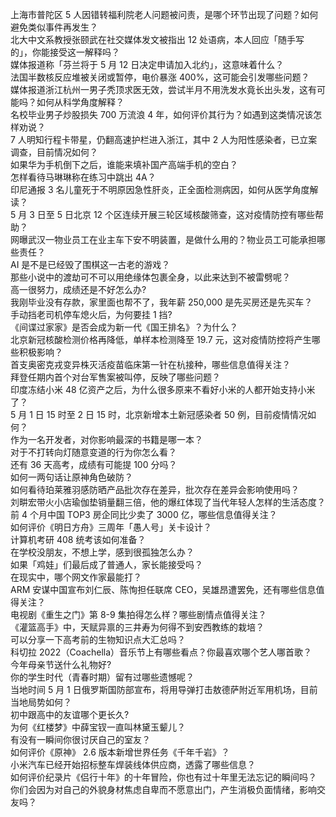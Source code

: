 上海市普陀区 5 人因错转福利院老人问题被问责，是哪个环节出现了问题？如何避免类似事件再发生？  
北大中文系教授张颐武在社交媒体发文被指出 12 处语病，本人回应「随手写的」，你能接受这一解释吗？  
媒体报道称「芬兰将于 5 月 12 日决定申请加入北约」，这意味着什么？  
法国半数核反应堆被关闭或暂停，电价暴涨 400%，这可能会引发哪些问题？  
媒体报道浙江杭州一男子秃顶求医无效，尝试半月不用洗发水竟长出头发，这有可能吗？如何从科学角度解释？  
名校毕业男子炒股损失 700 万流浪 4 年，如何评价其行为？如遇到这类情况该怎样劝说？  
7 人明知行程卡带星，仍翻高速护栏进入浙江，其中 2 人为阳性感染者，已立案调查，目前情况如何？  
如果华为手机倒下之后，谁能来填补国产高端手机的空白？  
怎样看待马琳琳称在练习中跳出 4A？  
印尼通报 3 名儿童死于不明原因急性肝炎，正全面检测病因，如何从医学角度解读？  
5 月 3 日至 5 日北京 12 个区连续开展三轮区域核酸筛查，这对疫情防控有哪些帮助？  
网曝武汉一物业员工在业主车下安不明装置，是做什么用的？物业员工可能承担哪些责任？  
AI 是不是已经毁了围棋这一古老的游戏？  
那些小说中的渡劫可不可以用绝缘体包裹全身，以此来达到不被雷劈呢？  
高一很努力，成绩还是不好怎么办?  
我刚毕业没有存款，家里面也帮不了，我年薪 250,000 是先买房还是先买车？  
手动挡老司机停车熄火后，为何要挂 1 挡?  
《间谍过家家》是否会成为新一代《国王排名》？为什么？  
北京新冠核酸检测价格再降低，单样本检测降至 19.7 元，这对疫情防控将产生哪些积极影响？  
首支奥密克戎变异株灭活疫苗临床第一针在杭接种，哪些信息值得关注？  
拜登任期内首个对台军售案被叫停，反映了哪些问题？  
印度冻结小米 48 亿资产之后，为什么很多原来不看好小米的人都开始支持小米了？  
5 月 1 日 15 时至 2 日 15 时，北京新增本土新冠感染者 50 例，目前疫情情况如何？  
作为一名开发者，对你影响最深的书籍是哪一本？  
对于不打转向灯随意变道的行为你怎么看？  
还有 36 天高考，成绩有可能提 100 分吗？  
如何一两句话让原神角色破防？  
如何看待珀莱雅羽感防晒产品批次存在差异，批次存在差异会影响使用吗？  
刘畊宏带火小店瑜伽垫销量翻三倍，他的爆红体现了当代年轻人怎样的生活态度？  
前 4 个月中国 TOP3 房企同比少卖了 3000 亿，哪些信息值得关注？  
如何评价《明日方舟》三周年「愚人号」关卡设计？  
计算机考研 408 统考该如何准备？  
在学校没朋友，不想上学，感到很孤独怎么办？  
如果「鸡娃」们最后成了普通人，家长能接受吗？  
在现实中，哪个网文作家最能打？  
ARM 安谋中国宣布刘仁辰、陈恂担任联席 CEO，吴雄昂遭罢免，还有哪些信息值得关注？  
电视剧《重生之门》第 8-9 集拍得怎么样？哪些剧情点值得关注？  
《灌篮高手》中，天赋异禀的三井寿为何得不到安西教练的栽培？  
可以分享一下高考前的生物知识点大汇总吗？  
科切拉 2022（Coachella）音乐节上有哪些看点？你最喜欢哪个艺人哪首歌？  
今年母亲节送什么礼物好?  
你的学生时代（青春时期）留有过哪些遗憾呢？  
当地时间 5 月 1 日俄罗斯国防部宣布，将用导弹打击敖德萨附近军用机场，目前当地局势如何？  
初中跟高中的友谊哪个更长久?  
为何《红楼梦》中薛宝钗一直叫林黛玉颦儿？  
有没有一瞬间你很讨厌自己的室友？  
如何评价《原神》 2.6 版本新增世界任务《千年千岩》？  
小米汽车已经开始招标整车焊装线体供应商，透露了哪些信息？  
如何评价纪录片《侣行十年》的十年冒险，你也有过十年里无法忘记的瞬间吗？  
你们会因为对自己的外貌身材焦虑自卑而不愿意出门，产生消极负面情绪，影响交友吗？  
